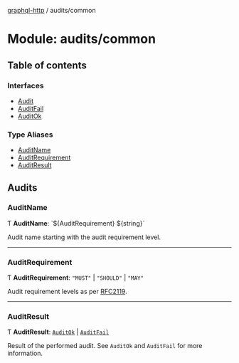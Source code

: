 [graphql-http](../README.md) / audits/common

# Module: audits/common

## Table of contents

### Interfaces

- [Audit](../interfaces/audits_common.Audit.md)
- [AuditFail](../interfaces/audits_common.AuditFail.md)
- [AuditOk](../interfaces/audits_common.AuditOk.md)

### Type Aliases

- [AuditName](audits_common.md#auditname)
- [AuditRequirement](audits_common.md#auditrequirement)
- [AuditResult](audits_common.md#auditresult)

## Audits

### AuditName

Ƭ **AuditName**: \`${AuditRequirement} ${string}\`

Audit name starting with the audit requirement level.

___

### AuditRequirement

Ƭ **AuditRequirement**: ``"MUST"`` \| ``"SHOULD"`` \| ``"MAY"``

Audit requirement levels as per [RFC2119](https://www.rfc-editor.org/rfc/rfc2119).

___

### AuditResult

Ƭ **AuditResult**: [`AuditOk`](../interfaces/audits_common.AuditOk.md) \| [`AuditFail`](../interfaces/audits_common.AuditFail.md)

Result of the performed audit. See `AuditOk` and `AuditFail` for more information.
